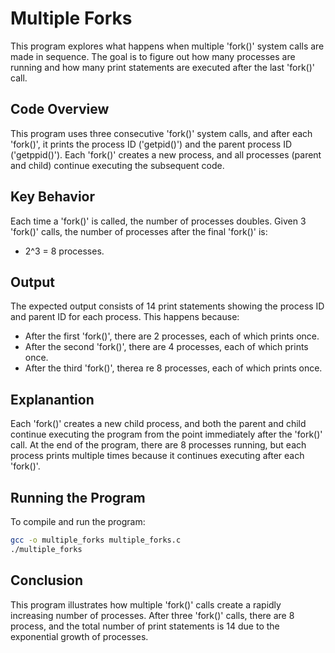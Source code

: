 # Multiple Forks

This program explores what happens when multiple 'fork()' system calls are made in sequence. The goal is to figure out how many processes are running and how many print statements are executed after the last 'fork()' call.

## Code Overview

This program uses three consecutive 'fork()' system calls, and after each 'fork()', it prints the process ID ('getpid()') and the parent process ID ('getppid()'). Each 'fork()' creates a new process, and all processes (parent and child) continue executing the subsequent code.

## Key Behavior

Each time a 'fork()' is called, the number of processes doubles. Given 3 'fork()' calls, the number of processes after the final 'fork()' is:
- 2^3 = 8 processes.

## Output

The expected output consists of 14 print statements showing the process ID and parent ID for each process. This happens because:
- After the first 'fork()', there are 2 processes, each of which prints once.
- After the second 'fork()', there are 4 processes, each of which prints once.
- After the third 'fork()', therea re 8 processes, each of which prints once.

## Explanantion

Each 'fork()' creates a new child process, and both the parent and child continue executing the program from the point immediately after the 'fork()' call. At the end of the program, there are 8 processes running, but each process prints multiple times because it continues executing after each 'fork()'.

## Running the Program

To compile and run the program:
```bash
gcc -o multiple_forks multiple_forks.c
./multiple_forks
```

## Conclusion

This program illustrates how multiple 'fork()' calls create a rapidly increasing number of processes. After three 'fork()' calls, there are 8 process, and the total number of print statements is 14 due to the exponential growth of processes.